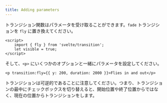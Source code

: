 ```yaml
---
title: Adding parameters
---
```


トランジション関数はパラメータを受け取ることができます。`fade` トランジションを `fly` に置き換えてください。

```svelte
<script>
	import { fly } from 'svelte/transition';
	let visible = true;
</script>
```

そして、`<p>` にいくつかのオプションと一緒にパラメータを設定してください。

```svelte
<p transition:fly={{ y: 200, duration: 2000 }}>Flies in and out</p>
```

トランジションは可逆的であることに注意してください。つまり、トランジションの最中にチェックボックスを切り替えると、開始位置や終了位置からではなく、現在の位置からトランジションをします。
